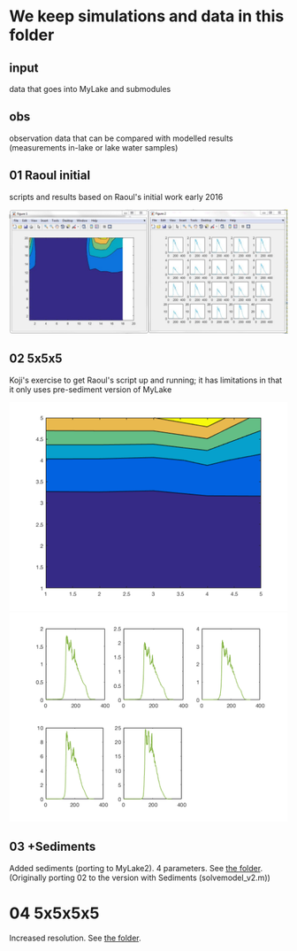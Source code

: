 # We keep simulations and data in this folder

## input

data that goes into MyLake and submodules

## obs

observation data that can be compared with modelled results (measurements in-lake or lake water samples)

## 01 Raoul initial

scripts and results based on Raoul's initial work early 2016

![](01_Raoul_original/output/2_figures_generated.JPG)

## 02 5x5x5

Koji's exercise to get Raoul's script up and running; it has limitations in that it only uses pre-sediment version of MyLake

![](02_June2016_5x5x5/output/figure1.png) 
![](02_June2016_5x5x5/output/figure2_5x5x5.png) 

## 03 +Sediments

Added sediments (porting to MyLake2). 4 parameters. See [the folder](03_02plusSediments).
(Originally porting 02 to the version with Sediments
(solvemodel_v2.m))

# 04 5x5x5x5
Increased resolution. See [the folder](04_5x5x5x5). 


